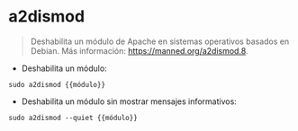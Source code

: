 # a2dismod

> Deshabilita un módulo de Apache en sistemas operativos basados en Debian.
> Más información: <https://manned.org/a2dismod.8>.

- Deshabilita un módulo:

`sudo a2dismod {{módulo}}`

- Deshabilita un módulo sin mostrar mensajes informativos:

`sudo a2dismod --quiet {{módulo}}`
